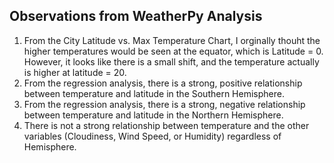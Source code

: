 ## Observations from WeatherPy Analysis

1. From the City Latitude vs. Max Temperature Chart, I orginally thouht the higher temperatures would be seen at the equator, which is Latitude = 0. However, it looks like there is a small shift, and the temperature actually is higher at latitude = 20.
2. From the regression analysis, there is a strong, positive relationship between temperature and latitude in the Southern Hemisphere.
3. From the regression analysis, there is a strong, negative relationship between temperature and latitude in the Northern Hemisphere.
4. There is not a strong relationship between temperature and the other variables (Cloudiness, Wind Speed, or Humidity) regardless of Hemisphere.

